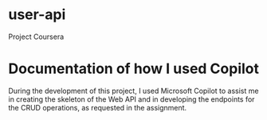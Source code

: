 # user-api
Project Coursera 

# Documentation of how I used Copilot
During the development of this project, I used Microsoft Copilot to assist me in creating the skeleton of the Web API and in developing the endpoints for the CRUD operations, as requested in the assignment.
